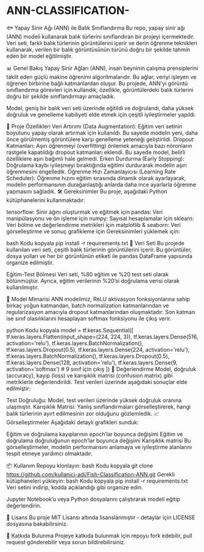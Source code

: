 # ANN-CLASSIFICATION-
🐟 Yapay Sinir Ağı (ANN) ile Balık Sınıflandırma
Bu repo, yapay sinir ağı (ANN) modeli kullanarak balık türlerini sınıflandıran bir projeyi içermektedir. Veri seti, farklı balık türlerinin görüntülerini içerir ve derin öğrenme teknikleri kullanarak, verilen bir balık görüntüsünün türünü doğru bir şekilde tahmin eden bir model eğitilmiştir.

📊 Genel Bakış
Yapay Sinir Ağları (ANN), insan beyninin çalışma prensiplerini taklit eden güçlü makine öğrenimi algoritmalarıdır. Bu ağlar, veriyi işleyen ve öğrenen birbirine bağlı katmanlardan oluşur. Bu projede, ANN'yi görüntü sınıflandırma görevleri için kullandık; özellikle, görüntülerdeki balık türlerini doğru bir şekilde sınıflandırmayı amaçladık.

Model, geniş bir balık veri seti üzerinde eğitildi ve doğrulandı, daha yüksek doğruluk ve genelleme kabiliyeti elde etmek için çeşitli iyileştirmeler yapıldı.

🚀 Proje Özellikleri
Veri Artırımı (Data Augmentation): Eğitim veri setinin boyutunu yapay olarak artırmak için kullanıldı. Bu sayede modelin yeni, daha önce görülmemiş görüntülere karşı genelleme yeteneği geliştirildi.
Dropout Katmanları: Aşırı öğrenmeyi (overfitting) önlemek amacıyla bazı nöronların rastgele kapatıldığı dropout katmanları eklendi. Bu sayede model, belirli özelliklere aşırı bağımlı hale gelmedi.
Erken Durdurma (Early Stopping): Doğrulama kaybı iyileşmeyi bıraktığında eğitimi durdurarak modelin aşırı öğrenmesini engelledik.
Öğrenme Hızı Zamanlayıcısı (Learning Rate Scheduler): Öğrenme hızını eğitim sırasında dinamik olarak ayarlayarak, modelin performansının durağanlaştığı anlarda daha ince ayarlarla öğrenme yapmasını sağladık.
🛠️ Gereksinimler
Bu proje, aşağıdaki Python kütüphanelerini kullanmaktadır:

tensorflow: Sinir ağını oluşturmak ve eğitmek için
pandas: Veri manipülasyonu ve ön işleme için
numpy: Sayısal hesaplamalar için
sklearn: Veri bölme ve değerlendirme metrikleri için
matplotlib & seaborn: Veri görselleştirme ve sonuç grafikleme için
Gereksinimleri yüklemek için:

bash
Kodu kopyala
pip install -r requirements.txt
📁 Veri Seti
Bu projede kullanılan veri seti, çeşitli balık türlerinin görüntülerini içerir. Bu görüntüler, dosya yolları ve her bir görüntünün etiketi ile pandas DataFrame yapısında organize edilmiştir.

Eğitim-Test Bölmesi
Veri seti, %80 eğitim ve %20 test seti olarak bölünmüştür. Ayrıca, eğitim verilerinin %20’si doğrulama verisi olarak kullanılmıştır.

🧠 Model Mimarisi
ANN modelimiz, ReLU aktivasyon fonksiyonlarına sahip birkaç yoğun katmandan, batch normalization katmanlarından ve regularizasyon amacıyla dropout katmanlarından oluşmaktadır. Son katman ise sınıf olasılıklarını hesaplayan softmax fonksiyonu ile çıkış verir.

python
Kodu kopyala
model = tf.keras.Sequential([
    tf.keras.layers.Flatten(input_shape=(224, 224, 3)),
    tf.keras.layers.Dense(516, activation='relu'),
    tf.keras.layers.BatchNormalization(),
    tf.keras.layers.Dropout(0.5),
    tf.keras.layers.Dense(224, activation='relu'),
    tf.keras.layers.BatchNormalization(),
    tf.keras.layers.Dropout(0.5),
    tf.keras.layers.Dense(128, activation='relu'),
    tf.keras.layers.Dense(9, activation='softmax')  # 9 sınıf için çıkış
])
🎯 Değerlendirme
Model, doğruluk (accuracy), kayıp (loss) ve karışıklık matrisi (confusion matrix) gibi metriklerle değerlendirildi. Test verileri üzerinde aşağıdaki sonuçlar elde edilmiştir:

Test Doğruluğu: Model, test verileri üzerinde yüksek doğruluk oranına ulaşmıştır.
Karışıklık Matrisi: Yanlış sınıflandırmaları görselleştirerek, hangi balık türlerinin ayırt edilmesinin zor olduğunu gözlemledik.
📈 Görselleştirmeler
Aşağıdaki detaylı grafikleri sunduk:

Eğitim ve doğrulama kayıplarının epoch’lar boyunca değişimi
Eğitim ve doğrulama doğruluğunun epoch’lar boyunca değişimi
Karışıklık matrisi
Bu görselleştirmeler, modelin performansını anlamaya ve iyileştirme alanlarını tespit etmeye yardımcı olmaktadır.

📦 Kullanım
Repoyu klonlayın:
bash
Kodu kopyala
git clone https://github.com/kullanici-adi/Fish-Classification-ANN.git
Gerekli kütüphaneleri yükleyin:
bash
Kodu kopyala
pip install -r requirements.txt
Veri setini indirip, kodda açıklandığı gibi organize edin.

Jupyter Notebook’u veya Python dosyalarını çalıştırarak modeli eğitip değerlendirin.

📝 Lisans
Bu proje MIT Lisansı altında lisanslanmıştır - detaylar için LICENSE dosyasına bakabilirsiniz.

🤝 Katkıda Bulunma
Projeye katkıda bulunmak için repoyu fork edebilir, pull request gönderebilir veya sorun bildirebilirsiniz.

